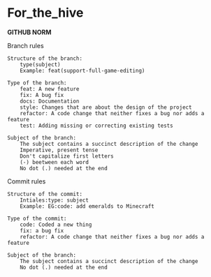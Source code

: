 # For_the_hive

**GITHUB NORM** 

Branch rules 

    Structure of the branch:
        type(subject) 
        Example: feat(support-full-game-editing)
        
    Type of the branch:
        feat: A new feature 
        fix: A bug fix 
        docs: Documentation 
        style: Changes that are about the design of the project 
        refactor: A code change that neither fixes a bug nor adds a feature 
        test: Adding missing or correcting existing tests 
     
    Subject of the branch:
        The subject contains a succinct description of the change 
        Imperative, present tense
        Don't capitalize first letters 
        (-) beetween each word 
        No dot (.) needed at the end 

Commit rules

    Structure of the commit: 
        Intiales:type: subject 
        Example: EG:code: add emeralds to Minecraft
        
    Type of the commit:  
        code: Coded a new thing 
        fix: a bug fix 
        refactor: A code change that neither fixes a bug nor adds a feature
        
    Subject of the branch: 
        The subject contains a succinct description of the change 
        No dot (.) needed at the end 
